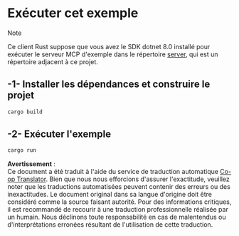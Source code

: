 <!--
CO_OP_TRANSLATOR_METADATA:
{
  "original_hash": "e3813a6ea19657d0cff0c2d1a1ffd324",
  "translation_date": "2025-08-11T12:03:19+00:00",
  "source_file": "03-GettingStarted/02-client/solution/rust/README.md",
  "language_code": "fr"
}
-->
# Exécuter cet exemple

> [!NOTE]
> Ce client Rust suppose que vous avez le SDK dotnet 8.0 installé pour exécuter le serveur MCP d'exemple dans le répertoire [server](../../../../../../03-GettingStarted/02-client/solution/server), qui est un répertoire adjacent à ce projet.

## -1- Installer les dépendances et construire le projet

```bash
cargo build
```

## -2- Exécuter l'exemple

```bash
cargo run
```

**Avertissement** :  
Ce document a été traduit à l'aide du service de traduction automatique [Co-op Translator](https://github.com/Azure/co-op-translator). Bien que nous nous efforcions d'assurer l'exactitude, veuillez noter que les traductions automatisées peuvent contenir des erreurs ou des inexactitudes. Le document original dans sa langue d'origine doit être considéré comme la source faisant autorité. Pour des informations critiques, il est recommandé de recourir à une traduction professionnelle réalisée par un humain. Nous déclinons toute responsabilité en cas de malentendus ou d'interprétations erronées résultant de l'utilisation de cette traduction.